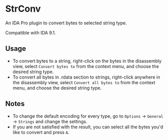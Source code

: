 # StrConv

An IDA Pro plugin to convert bytes to selected string type.

Compatible with IDA 9.1.

## Usage

- To convert bytes to a string, right-click on the bytes in the disassembly view, select `Convert bytes to` from the context menu, and choose the desired string type.
- To convert all bytes in .rdata section to strings, right-click anywhere in the disassembly view, select `Convert all bytes to` from the context menu, and choose the desired string type.

## Notes

- To change the default encoding for every type, go to `Options` -> `General` -> `Strings` and change the settings.
- If you are not satisfied with the result, you can select all the bytes you'd like to convert and press `A`.
